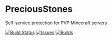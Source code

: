 PreciousStones
==========

Self-service protection for PVP Minecraft servers

[![Build Status](https://travis-ci.org/marcelo-mason/PreciousStones.svg?branch=master)](https://travis-ci.org/marcelo-mason/PreciousStones)
[![Issues](https://img.shields.io/github/issues/marcelo-mason/PreciousStones.svg)](https://github.com/marcelo-mason/PreciousStones/issues)
[![Builds](https://img.shields.io/badge/builds-download-blue.svg)](http://repo.sacredlabyrinth.net:8080/job/PreciousStones/)